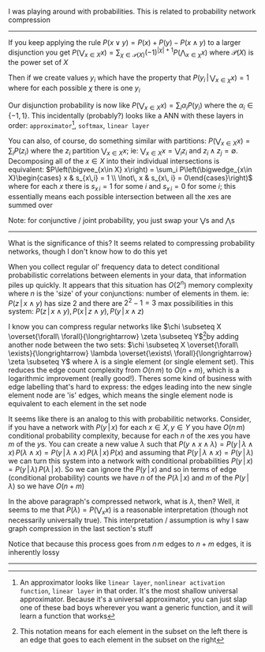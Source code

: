 
I was playing around with probabilities. This is related to probability network compression

---

If you keep applying the rule $P(x\lor y) = P(x) + P(y) - P(x \land y)$ to a larger disjunction you get $P\left(\bigvee_{x \in X} x\right) = \sum_{\chi \in \mathscr{P}(X)} (-1)^{\left|\chi\right|+1} P\left(\bigwedge_{x\in \chi} x\right)$ where $\mathscr{P}(X)$ is the power set of $X$

Then if we create values $y_i$ which have the property that $P\left(y_i \, | \, \bigvee_{x\in \chi} x \right) = 1$ where for each possible $\chi$ there is one $y_i$

Our disjunction probability is now like $P\left(\bigvee_{x\in X} x\right) = \sum_i \alpha_i P(y_i)$ where the $\alpha_i \in \{-1,1\}$. This incidentally (probably?) looks like a ANN with these layers in order: `approximator`[^1], `softmax`, `linear layer`

You can also, of course, do something similar with partitions: $P\left(\bigvee_{x\in X} x\right) = \sum_i P(z_i)$ where the $z_i$ partition $\bigvee_{x\in X} x$; ie: $\bigvee_{x\in X} x = \bigvee_i z_i$ and $z_i \land z_j = \emptyset$. Decomposing all of the $x\in X$ into their individual intersections is equivalent: $P\left(\bigvee_{x\in X} x\right) =  \sum_i P\left(\bigwedge_{x\in X}\begin{cases} x & s_{x\,i} = 1 \\ \lnot\, x  & s_{x\, i} = 0\end{cases}\right)$ where for each $x$ there is $s_{x\, i} = 1$ for some $i$ and $s_{x\, i} = 0$ for some $i$; this essentially means each possible intersection between all the $x$es are summed over

Note: for conjunctive / joint probability, you just swap your $\bigvee$s and $\bigwedge$s

---

What is the significance of this? It seems related to compressing probability networks, though I don't know how to do this yet

When you collect regular ol' frequency data to detect conditional probabilistic correlations between elements in your data, that information piles up quickly. It appears that this situation has $O(2^n)$ memory complexity where $n$ is the 'size' of your conjunctions: number of elements in them. ie: $P(z\,|\, x\land y)$ has size 2 and there are $2^2 - 1 = 3$ max possibilities in this system: $P(z\,|\,x\land y), P(x\,|\,z\land y), P(y\,|\,x\land z)$

I know you can compress regular networks like $\chi \subseteq X \overset{\forall\ \forall}{\longrightarrow} \zeta \subseteq Y$[^2]by adding another node between the two sets: $\chi \subseteq X \overset{\forall\ \exists}{\longrightarrow} \lambda \overset{\exists\ \forall}{\longrightarrow} \zeta \subseteq Y$ where $\lambda$ is a single element (or single element set). This reduces the edge count complexity from $O(n\, m)$ to $O(n + m)$, which is a logarithmic improvement (really good!). Theres some kind of business with edge labelling that's hard to express: the edges leading into the new single element node are 'is' edges, which means the single element node is equivalent to each element in the set node

It seems like there is an analog to this with probabilitic networks. Consider, if you have a network with $P(y \,|\, x)$ for each $x\in X,y\in Y$ you have $O(n\, m)$ conditional probability complexity, because for each $n$ of the $x$es you have $m$ of the $y$s. You can create a new value $\lambda$ such that $P(y\land x\land \lambda) = P(y\,|\, \lambda \land x)\, P(\lambda \land x) = P(y\,|\, \lambda \land x)\, P(\lambda \,|\, x)\, P(x)$ and assuming that $P(y\,|\,\lambda \land x) = P(y\,|\,\lambda)$ we can turn this system into a network with conditional probabilities $P(y\,|\, x) = P(y\,|\,\lambda)\, P(\lambda\,|\, x)$. So we can ignore the $P(y\,|\,x)$ and so in terms of edge (conditional probability) counts we have $n$ of the $P(\lambda\,|\,x)$ and $m$ of the $P(y\,|\,\lambda)$ so we have $O(n+m)$

In the above paragraph's compressed network, what is $\lambda$, then? Well, it seems to me that $P(\lambda) = P\left(\bigvee_x x\right)$ is a reasonable interpretation (though not necessarily universally true). This interpretation / assumption is why I saw graph compression in the last section's stuff

Notice that because this process goes from $n\, m$ edges to $n + m$ edges, it is inherently lossy

---

[^1]: An approximator looks like `linear layer`, `nonlinear activation function`, `linear layer` in that order. It's the most shallow universal approximator. Because it's a universal approximator, you can just slap one of these bad boys wherever you want a generic function, and it will learn a function that works

[^2]:This notation means for each element in the subset on the left there is an edge that goes to each element in the subset on the right
